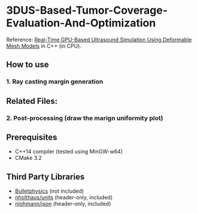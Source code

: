 # 3DUS-Based-Tumor-Coverage-Evaluation-And-Optimization

Reference: [Real-Time GPU-Based Ultrasound Simulation Using Deformable Mesh Models](http://sci-hub.cc/10.1109/tmi.2012.2234474) in C++ (in CPU).

## How to use
### 1. Ray casting margin generation
Related Files:
-
### 2. Post-processing (draw the marign uniformity plot)
## Prerequisites
- C++14 compiler (tested using MinGW-w64)
- CMake 3.2

## Third Party Libraries
- [Bulletphysics](https://github.com/bulletphysics/bullet3) (not included)
- [nholthaus/units](https://github.com/nholthaus/units) (header-only, included)
- [nlohmann/json](https://github.com/nlohmann/json) (header-only, included)
